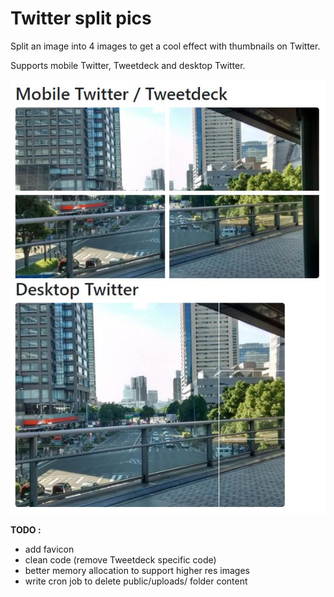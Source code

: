 # Twitter split pics

Split an image into 4 images to get a cool effect with thumbnails on Twitter.

Supports mobile Twitter, Tweetdeck and desktop Twitter.

![Example image](docs/example.jpg "An example of the result")


**TODO :**

- add favicon
- clean code (remove Tweetdeck specific code)
- better memory allocation to support higher res images
- write cron job to delete public/uploads/ folder content